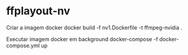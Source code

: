# ffplayout-nv
Criar a imagem docker
docker build -f nv1.Dockerfile -t ffmpeg-nvidia .

Executar imagem docker em background
docker-compose -f docker-compose.yml up
